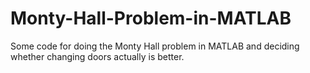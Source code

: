 # Monty-Hall-Problem-in-MATLAB
Some code for doing the Monty Hall problem in MATLAB and deciding whether changing doors actually is better.
